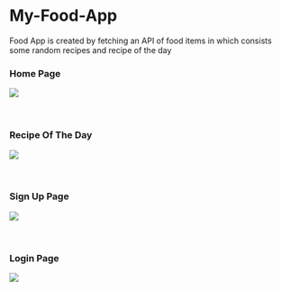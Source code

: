 # My-Food-App

Food App is created by fetching an API of food items in which consists some random recipes and recipe of the day

<h3>Home Page</h3>
<img src ="https://user-images.githubusercontent.com/96073111/159007363-3803b372-03ce-429d-9ed3-c9788293adee.png"><br><br><br>
  
 <h3>Recipe Of The Day</h3>
<img src ="https://user-images.githubusercontent.com/96073111/159007445-d279543d-3fa5-46ac-93c3-a1c542f51c12.png"><br><br><br>
    
 <h3>Sign Up Page</h3>
<img src ="https://user-images.githubusercontent.com/96073111/159007731-5bea2d12-9883-4724-82d2-de5b41ac9c60.png"><br><br><br>
 
 <h3>Login Page</h3>
<img src = "https://user-images.githubusercontent.com/96073111/159009108-1d427749-3e21-4770-a5a1-808c92cfcd43.png"><br><br><br>
